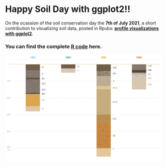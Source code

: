 # Happy Soil Day with ggplot2!!

On the ocassion of the soil conservation day the **7th of July 2021**, a short contribution to visualizing soil data, posted in Rpubs: [**profile visualizations with ggplot2**](https://rpubs.com/cmguiob/soilday_0721_profiles).

### You can find the complete [R code](https://github.com/cmguiob/POST_SoilDay_R/blob/main/SoilDay_0721_Profiles.R) here.
 
 ![Soil profiles](Profiles.png)

